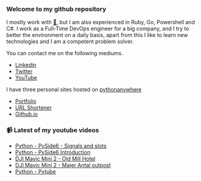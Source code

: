 ### Welcome to my github repository

I mostly work with [:snake:](https://www.python.org/), but I am also experienced in Ruby, Go, Powershell and C#. I work as a Full-Time DevOps engineer for a big company, and I try to better the environment on a daily basis, apart from this I like to learn new technologies and I am a competent problem solver.

You can contact me on the following mediums.
- [Linkedin](https://www.linkedin.com/in/r3ap3rpy)
- [Twitter](https://twitter.com/r3ap3rpy)
- [YouTube](https://www.youtube.com/channel/UC1qkMXH8d2I9DDAtBSeEHqg)

I have three personal sites hosted on [pythonanywhere](https://www.pythonanywhere.com/)
- [Portfolio](http://r3ap3rpy.pythonanywhere.com/)
- [URL Shortener](http://shortenpy.pythonanywhere.com/)
- [Github.io](https://r3ap3rpy.github.io/)

### :video_camera: Latest of my youtube videos
<!-- YOUTUBE:START -->
- [Python - PySide6 - Signals and slots](https://www.youtube.com/watch?v=54HqeEa5eo0)
- [Python - PySide6 Introduction](https://www.youtube.com/watch?v=VjbMLk8d1lI)
- [DJI Mavic Mini 2 - Old Mill Hotel](https://www.youtube.com/watch?v=6eyfatW4QtU)
- [DJI Mavic Mini 2 - Majer Antal outpost](https://www.youtube.com/watch?v=vVoPopszxj4)
- [Python - Pytube](https://www.youtube.com/watch?v=jy1K84cjFww)
<!-- YOUTUBE:END -->

